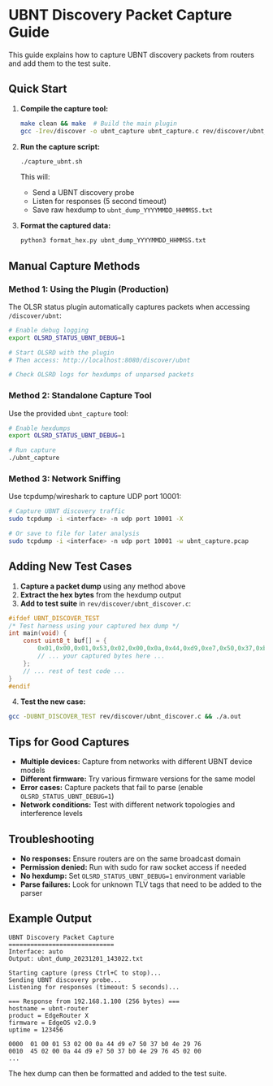 # UBNT Discovery Packet Capture Guide

This guide explains how to capture UBNT discovery packets from routers and add them to the test suite.

## Quick Start

1. **Compile the capture tool:**
   ```bash
   make clean && make  # Build the main plugin
   gcc -Irev/discover -o ubnt_capture ubnt_capture.c rev/discover/ubnt_discover.c
   ```

2. **Run the capture script:**
   ```bash
   ./capture_ubnt.sh
   ```
   This will:
   - Send a UBNT discovery probe
   - Listen for responses (5 second timeout)
   - Save raw hexdump to `ubnt_dump_YYYYMMDD_HHMMSS.txt`

3. **Format the captured data:**
   ```bash
   python3 format_hex.py ubnt_dump_YYYYMMDD_HHMMSS.txt
   ```

## Manual Capture Methods

### Method 1: Using the Plugin (Production)
The OLSR status plugin automatically captures packets when accessing `/discover/ubnt`:

```bash
# Enable debug logging
export OLSRD_STATUS_UBNT_DEBUG=1

# Start OLSRD with the plugin
# Then access: http://localhost:8080/discover/ubnt

# Check OLSRD logs for hexdumps of unparsed packets
```

### Method 2: Standalone Capture Tool
Use the provided `ubnt_capture` tool:

```bash
# Enable hexdumps
export OLSRD_STATUS_UBNT_DEBUG=1

# Run capture
./ubnt_capture
```

### Method 3: Network Sniffing
Use tcpdump/wireshark to capture UDP port 10001:

```bash
# Capture UBNT discovery traffic
sudo tcpdump -i <interface> -n udp port 10001 -X

# Or save to file for later analysis
sudo tcpdump -i <interface> -n udp port 10001 -w ubnt_capture.pcap
```

## Adding New Test Cases

1. **Capture a packet dump** using any method above
2. **Extract the hex bytes** from the hexdump output
3. **Add to test suite** in `rev/discover/ubnt_discover.c`:

```c
#ifdef UBNT_DISCOVER_TEST
/* Test harness using your captured hex dump */
int main(void) {
    const uint8_t buf[] = {
        0x01,0x00,0x01,0x53,0x02,0x00,0x0a,0x44,0xd9,0xe7,0x50,0x37,0xb0,0x4e,0x29,0x76,
        // ... your captured bytes here ...
    };
    // ... rest of test code ...
}
#endif
```

4. **Test the new case:**
```bash
gcc -DUBNT_DISCOVER_TEST rev/discover/ubnt_discover.c && ./a.out
```

## Tips for Good Captures

- **Multiple devices:** Capture from networks with different UBNT device models
- **Different firmware:** Try various firmware versions for the same model
- **Error cases:** Capture packets that fail to parse (enable `OLSRD_STATUS_UBNT_DEBUG=1`)
- **Network conditions:** Test with different network topologies and interference levels

## Troubleshooting

- **No responses:** Ensure routers are on the same broadcast domain
- **Permission denied:** Run with sudo for raw socket access if needed
- **No hexdump:** Set `OLSRD_STATUS_UBNT_DEBUG=1` environment variable
- **Parse failures:** Look for unknown TLV tags that need to be added to the parser

## Example Output

```
UBNT Discovery Packet Capture
=============================
Interface: auto
Output: ubnt_dump_20231201_143022.txt

Starting capture (press Ctrl+C to stop)...
Sending UBNT discovery probe...
Listening for responses (timeout: 5 seconds)...

=== Response from 192.168.1.100 (256 bytes) ===
hostname = ubnt-router
product = EdgeRouter X
firmware = EdgeOS v2.0.9
uptime = 123456

0000  01 00 01 53 02 00 0a 44 d9 e7 50 37 b0 4e 29 76
0010  45 02 00 0a 44 d9 e7 50 37 b0 4e 29 76 45 02 00
...
```

The hex dump can then be formatted and added to the test suite.